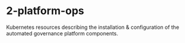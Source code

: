 # 2-platform-ops

Kubernetes resources describing the installation &amp; configuration of the automated governance platform components.
